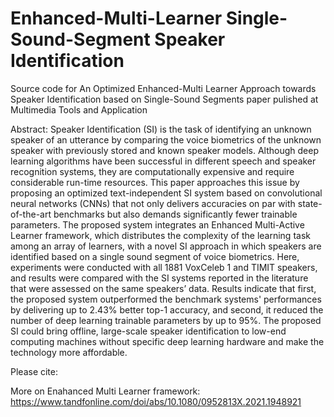 # Enhanced-Multi-Learner Single-Sound-Segment Speaker Identification
 Source code for An Optimized Enhanced-Multi Learner Approach towards Speaker Identification based on Single-Sound Segments paper pulished at Multimedia Tools and Application

Abstract:
Speaker Identification (SI) is the task of identifying an unknown speaker of an utterance by comparing the voice biometrics of the unknown speaker with previously stored and known speaker models. Although deep learning algorithms have been successful in different speech and speaker recognition systems, they are computationally expensive and require considerable run-time resources. This paper approaches this issue by proposing an optimized text-independent SI system based on convolutional neural networks (CNNs) that not only delivers accuracies on par with state-of-the-art benchmarks but also demands significantly fewer trainable parameters. The proposed system integrates an Enhanced Multi-Active Learner framework, which distributes the complexity of the learning task among an array of learners, with a novel SI approach in which speakers are identified based on a single sound segment of voice biometrics. Here, experiments were conducted with all 1881 VoxCeleb 1 and TIMIT speakers, and results were compared with the SI systems reported in the literature that were assessed on the same speakers’ data. Results indicate that first, the proposed system outperformed the benchmark systems' performances by delivering up to 2.43% better top-1 accuracy, and second, it reduced the number of deep learning trainable parameters by up to 95%. The proposed SI could bring offline, large-scale speaker identification to low-end computing machines without specific deep learning hardware and make the technology more affordable.

 Please cite:


More on Enahanced Multi Learner framework: https://www.tandfonline.com/doi/abs/10.1080/0952813X.2021.1948921
